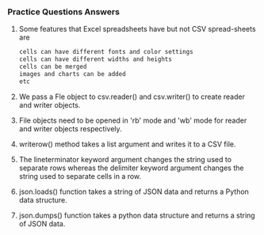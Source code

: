 ### Practice Questions Answers

1. Some features that Excel spreadsheets have but not CSV spread-sheets are 
   ``` bash
   cells can have different fonts and color settings
   cells can have different widths and heights
   cells can be merged
   images and charts can be added
   etc
   ```

2. We pass a Fle object to csv.reader() and csv.writer() to create reader and writer objects.

3. File objects need to be opened in 'rb' mode and 'wb' mode for reader and writer objects respectively.

4. writerow() method takes a list argument and writes it to a CSV file.

5. The lineterminator keyword argument changes the string used to separate rows 
whereas the delimiter keyword argument changes the string used to separate cells in a row.

6. json.loads() function takes a string of JSON data and returns a Python data structure.

7. json.dumps() function takes a python data structure and returns a string of JSON data.
